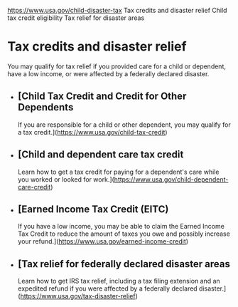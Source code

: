 

https://www.usa.gov/child-disaster-tax
Tax credits and disaster relief
Child tax credit eligibility
Tax relief for disaster areas

Tax credits and disaster relief
===============================

You may qualify for tax relief if you provided care for a child or dependent, have a low income, or were affected by a federally declared disaster.

* [Child Tax Credit and Credit for Other Dependents
  ------------------------------------------------

  If you are responsible for a child or other dependent, you may qualify for a tax credit.](https://www.usa.gov/child-tax-credit)
* [Child and dependent care tax credit
  -----------------------------------

  Learn how to get a tax credit for paying for a dependent's care while you worked or looked for work.](https://www.usa.gov/child-dependent-care-credit)
* [Earned Income Tax Credit (EITC)
  -------------------------------

  If you have a low income, you may be able to claim the Earned Income Tax Credit to reduce the amount of taxes you owe and possibly increase your refund.](https://www.usa.gov/earned-income-credit)
* [Tax relief for federally declared disaster areas
  ------------------------------------------------

  Learn how to get IRS tax relief, including a tax filing extension and an expedited refund if you were affected by a federally declared disaster.](https://www.usa.gov/tax-disaster-relief)

